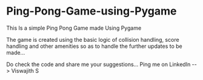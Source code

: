 # Ping-Pong-Game-using-Pygame
This Is a simple Ping Pong Game made Using Pygame

The game is created using the basic logic of collision handling, score handling and other amenities so as to handle the further updates to be made...

Do check the code and share me your suggestions...
Ping me on LinkedIn --> Viswajith S

